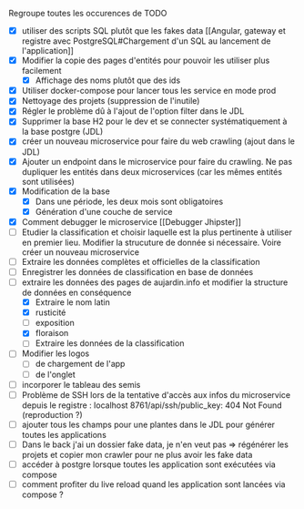 Regroupe toutes les occurences de TODO

- [x] utiliser des scripts SQL plutôt que les fakes data [[Angular, gateway et registre avec PostgreSQL#Chargement d'un SQL au lancement de l'application]]
- [x] Modifier la copie des pages d'entités pour pouvoir les utiliser plus facilement
	- [x] Affichage des noms plutôt que des ids
- [x] Utiliser docker-compose pour lancer tous les service en mode prod 
- [x] Nettoyage des projets (suppression de l'inutile)
- [x] Régler le problème dû à l'ajout de l'option filter dans le JDL
- [x] Supprimer la base H2 pour le dev et se connecter systématiquement à la base postgre (JDL)
- [x] créer un nouveau microservice pour faire du web crawling (ajout dans le JDL)
- [x] Ajouter un endpoint dans le microservice pour faire du crawling. Ne pas dupliquer les entités dans deux microservices (car les mêmes entités sont utilisées)
- [x] Modification de la base
	- [x] Dans une période, les deux mois sont obligatoires
	- [x] Génération d'une couche de service
- [x] Comment debugger le microservice [[Debugger Jhipster]]
- [ ] Etudier la classification et choisir laquelle est la plus pertinente à utiliser en premier lieu. Modifier la strucuture de donnée si nécessaire. Voire créer un nouveau microservice
- [ ] Extraire les données complètes et officielles de la classification
- [ ] Enregistrer les données de classification en base de données
- [ ] extraire les données des pages de aujardin.info et modifier la structure de données en conséquence
	- [x] Extraire le nom latin
	- [x] rusticité
	- [ ] exposition
	- [x] floraison
	- [ ] Extraire les données de la classification
- [ ] Modifier les logos
	- [ ] de chargement de l'app
	- [ ] de l'onglet
- [ ] incorporer le tableau des semis
- [ ] Problème de SSH lors de la tentative d'accès aux infos du microservice depuis le registre : localhost 8761/api/ssh/public_key: 404 Not Found (reproduction ?)
- [ ] ajouter tous les champs pour une plantes dans le JDL pour générer toutes les applications
- [ ] Dans le back j'ai un dossier fake data, je n'en veut pas => régénérer les projets et copier mon crawler pour ne plus avoir les fake data
- [ ] accéder à postgre lorsque toutes les application sont exécutées via compose
- [ ] comment profiter du live reload quand les application sont lancées via compose ?
